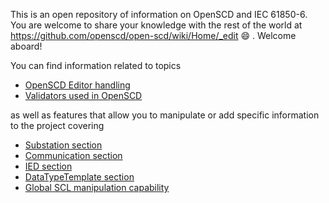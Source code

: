 This is an open repository of information on OpenSCD and IEC 61850-6. You are welcome to share your knowledge with the rest of the world at https://github.com/openscd/open-scd/wiki/Home/_edit 😄 . Welcome aboard!

You can find information related to topics
- [OpenSCD Editor handling](https://github.com/openscd/open-scd/wiki/OpenSCD-Editor-Features) 
- [Validators used in OpenSCD](https://github.com/openscd/open-scd/wiki/Validators)

as well as features that allow you to manipulate or add specific information to the project covering 

- [Substation section](https://github.com/openscd/open-scd/wiki/Substation)
- [Communication section](https://github.com/openscd/open-scd/wiki/Communication)
- [IED section](https://github.com/openscd/open-scd/wiki/IED)
- [DataTypeTemplate section](https://github.com/openscd/open-scd/wiki/DataTypeTemaplates)
- [Global SCL manipulation capability](https://github.com/openscd/open-scd/wiki/Global-SCL-manipulation)